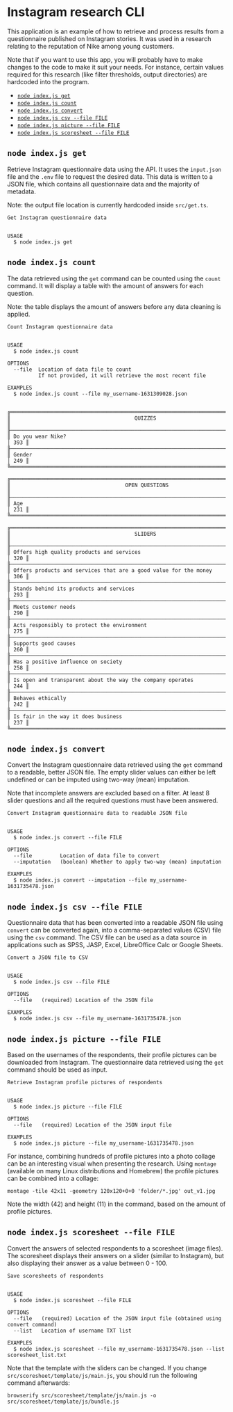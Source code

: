 Instagram research CLI
===============

This application is an example of how to retrieve and process results from a questionnaire published on Instagram stories. It was used in a research relating to the reputation of Nike among young customers.

Note that if you want to use this app, you will probably have to make changes to the code to make it suit your needs. For instance, certain values required for this research (like filter thresholds, output directories) are hardcoded into the program.

* [`node index.js get`](#val1)
* [`node index.js count`](#val2)
* [`node index.js convert`](#val3)
* [`node index.js csv --file FILE`](#val4)
* [`node index.js picture --file FILE`](#val4)
* [`node index.js scoresheet --file FILE`](#val5)

## `node index.js get`

Retrieve Instagram questionnaire data using the API.
It uses the `input.json` file and the `.env` file to request the desired data. This data is written to a JSON file, which contains all questionnaire data and the majority of metadata.

Note: the output file location is currently hardcoded inside `src/get.ts`.

```
Get Instagram questionnaire data


USAGE
  $ node index.js get
```

## `node index.js count`

The data retrieved using the `get` command can be counted using the `count` command. It will display a table with the amount of answers for each question.

Note: the table displays the amount of answers before any data cleaning is applied.

```
Count Instagram questionnaire data


USAGE
  $ node index.js count

OPTIONS
  --file  Location of data file to count
          If not provided, it will retrieve the most recent file

EXAMPLES
  $ node index.js count --file my_username-1631309028.json


╔════════════════════════════════════════════════════════════════════════════════════════╗
║                                        QUIZZES                                         ║
╟──────────────────────────────────────────────────────────────────────────────────┬─────╢
║ Do you wear Nike?                                                                │ 393 ║
╟──────────────────────────────────────────────────────────────────────────────────┼─────╢
║ Gender                                                                           │ 249 ║
╚══════════════════════════════════════════════════════════════════════════════════╧═════╝

╔════════════════════════════════════════════════════════════════════════════════════════╗
║                                     OPEN QUESTIONS                                     ║
╟──────────────────────────────────────────────────────────────────────────────────┬─────╢
║ Age                                                                              │ 231 ║
╚══════════════════════════════════════════════════════════════════════════════════╧═════╝

╔════════════════════════════════════════════════════════════════════════════════════════╗
║                                        SLIDERS                                         ║
╟──────────────────────────────────────────────────────────────────────────────────┬─────╢
║ Offers high quality products and services                                        │ 320 ║
╟──────────────────────────────────────────────────────────────────────────────────┼─────╢
║ Offers products and services that are a good value for the money                 │ 306 ║
╟──────────────────────────────────────────────────────────────────────────────────┼─────╢
║ Stands behind its products and services                                          │ 293 ║
╟──────────────────────────────────────────────────────────────────────────────────┼─────╢
║ Meets customer needs                                                             │ 290 ║
╟──────────────────────────────────────────────────────────────────────────────────┼─────╢
║ Acts responsibly to protect the environment                                      │ 275 ║
╟──────────────────────────────────────────────────────────────────────────────────┼─────╢
║ Supports good causes                                                             │ 260 ║
╟──────────────────────────────────────────────────────────────────────────────────┼─────╢
║ Has a positive influence on society                                              │ 258 ║
╟──────────────────────────────────────────────────────────────────────────────────┼─────╢
║ Is open and transparent about the way the company operates                       │ 244 ║
╟──────────────────────────────────────────────────────────────────────────────────┼─────╢
║ Behaves ethically                                                                │ 242 ║
╟──────────────────────────────────────────────────────────────────────────────────┼─────╢
║ Is fair in the way it does business                                              │ 237 ║
╚══════════════════════════════════════════════════════════════════════════════════╧═════╝

```

## `node index.js convert`

Convert the Instagram questionnaire data retrieved using the `get` command to a readable, better JSON file.
The empty slider values can either be left undefined or can be imputed using two-way (mean) imputation.

Note that incomplete answers are excluded based on a filter. At least 8 slider questions and all the required questions must have been answered.

```
Convert Instagram questionnaire data to readable JSON file


USAGE
  $ node index.js convert --file FILE

OPTIONS
  --file         Location of data file to convert
  --imputation   (boolean) Whether to apply two-way (mean) imputation

EXAMPLES
  $ node index.js convert --imputation --file my_username-1631735478.json
```

## `node index.js csv --file FILE`

Questionnaire data that has been converted into a readable JSON file using `convert` can be converted again, into a comma-separated values (CSV) file using the `csv` command.
The CSV file can be used as a data source in applications such as SPSS, JASP, Excel, LibreOffice Calc or Google Sheets.

```
Convert a JSON file to CSV


USAGE
  $ node index.js csv --file FILE

OPTIONS
  --file   (required) Location of the JSON file

EXAMPLES
  $ node index.js csv --file my_username-1631735478.json
```

## `node index.js picture --file FILE`

Based on the usernames of the respondents, their profile pictures can be downloaded from Instagram. The questionnaire data retrieved using the `get` command should be used as input.

```
Retrieve Instagram profile pictures of respondents


USAGE
  $ node index.js picture --file FILE

OPTIONS
  --file   (required) Location of the JSON input file

EXAMPLES
  $ node index.js picture --file my_username-1631735478.json
```

For instance, combining hundreds of profile pictures into a photo collage can be an interesting visual when presenting the research. Using `montage` (available on many Linux distributions and Homebrew) the profile pictures can be combined into a collage:

`montage -tile 42x11 -geometry 120x120+0+0 'folder/*.jpg' out_v1.jpg`

Note the width (42) and height (11) in the command, based on the amount of profile pictures.

## `node index.js scoresheet --file FILE`

Convert the answers of selected respondents to a scoresheet (image files).
The scoresheet displays their answers on a slider (similar to Instagram), but also displaying their answer as a value between 0 - 100.

```
Save scoresheets of respondents


USAGE
  $ node index.js scoresheet --file FILE

OPTIONS
  --file   (required) Location of the JSON input file (obtained using convert command)
  --list   Location of username TXT list

EXAMPLES
  $ node index.js scoresheet --file my_username-1631735478.json --list scoresheet_list.txt
```

Note that the template with the sliders can be changed. If you change `src/scoresheet/template/js/main.js`, you should run the following command afterwards:

`browserify src/scoresheet/template/js/main.js -o src/scoresheet/template/js/bundle.js`
